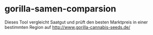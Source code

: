 # gorilla-samen-comparsion
Dieses Tool vergleicht Saatgut und prüft den besten Marktpreis in einer bestimmten Region auf http://www.gorilla-cannabis-seeds.de/
